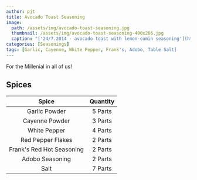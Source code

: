 ```yaml
---
author: pjt
title: Avocado Toast Seasoning
image:
  path: /assets/img/avocado-toast-seasoning.jpg
  thumbnail: /assets/img/avocado-toast-seasoning-400x266.jpg
  caption: "['24/7.2014 - avocado toast with lemon-cumin seasoning'](https://www.flickr.com/photos/24209378@N03/14600332759) by [julochka](https://www.flickr.com/photos/24209378@N03) is licensed under [CC BY-NC 2.0](https://creativecommons.org/licenses/by-nc/2.0/?ref=ccsearch&atype=rich)"
categories: [Seasonings]
tags: [Garlic, Cayenne, White Pepper, Frank's, Adobo, Table Salt]
---
```


For the Millenial in all of us!

## Spices

| Spice | Quantity |
|:-:|:-:|
| Garlic Powder | 5 Parts |
| Cayenne Powder | 3 Parts |
| White Pepper | 4 Parts |
| Red Pepper Flakes | 2 Parts |
| Frank's Red Hot Seasoning | 2 Parts |
| Adobo Seasoning | 2 Parts |
| Salt | 7 Parts |
